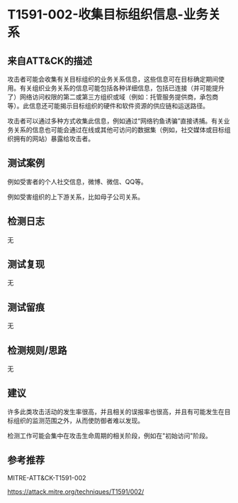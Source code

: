 # T1591-002-收集目标组织信息-业务关系

## 来自ATT&CK的描述

攻击者可能会收集有关目标组织的业务关系信息，这些信息可在目标确定期间使用。有关组织业务关系的信息可能包括各种详细信息，包括已连接（并可能提升了）网络访问权限的第二或第三方组织或域（例如：托管服务提供商，承包商等）。此信息还可能揭示目标组织的硬件和软件资源的供应链和运送路径。

攻击者可以通过多种方式收集此信息，例如通过“网络钓鱼诱骗”直接诱捕。有关业务关系的信息也可能会通过在线或其他可访问的数据集（例如，社交媒体或目标组织拥有的网站）暴露给攻击者。

## 测试案例

例如受害者的个人社交信息，微博、微信、QQ等。

例如受害组织的上下游关系，比如母子公司关系。

## 检测日志

无

## 测试复现

无

## 测试留痕

无

## 检测规则/思路

无

## 建议

许多此类攻击活动的发生率很高，并且相关的误报率也很高，并且有可能发生在目标组织的监测范围之外，从而使防御者难以发现。

检测工作可能会集中在攻击生命周期的相关阶段，例如在"初始访问"阶段。

## 参考推荐

MITRE-ATT&CK-T1591-002

<https://attack.mitre.org/techniques/T1591/002/>
